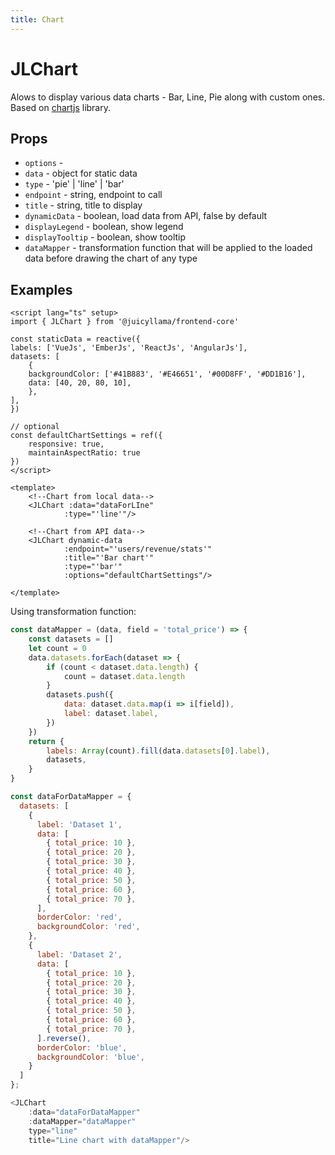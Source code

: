 ```yaml
---
title: Chart
---
```


# JLChart

Alows to display various data charts - Bar, Line, Pie along with custom ones.
Based on [chartjs](https://www.chartjs.org/) library.

## Props

- `options` -
- `data` - object for static data
- `type` - 'pie' | 'line' | 'bar'
- `endpoint` - string, endpoint to call
- `title` - string, title to display
- `dynamicData` - boolean, load data from API, false by default
- `displayLegend` - boolean, show legend
- `displayTooltip` - boolean, show tooltip
- `dataMapper` - transformation function that will be applied to the loaded data before drawing the chart of any type

## Examples

```vue
<script lang="ts" setup>
import { JLChart } from '@juicyllama/frontend-core'

const staticData = reactive({
labels: ['VueJs', 'EmberJs', 'ReactJs', 'AngularJs'],
datasets: [
    {
    backgroundColor: ['#41B883', '#E46651', '#00D8FF', '#DD1B16'],
    data: [40, 20, 80, 10],
    },
],
})

// optional
const defaultChartSettings = ref({
    responsive: true,
    maintainAspectRatio: true
})
</script>

<template>
    <!--Chart from local data-->
    <JLChart :data="dataForLIne"
            :type="'line'"/>

    <!--Chart from API data-->
    <JLChart dynamic-data
            :endpoint="'users/revenue/stats'"
            :title="'Bar chart'"
            :type="'bar'"
            :options="defaultChartSettings"/>

</template>
```

Using transformation function:

```js
const dataMapper = (data, field = 'total_price') => {
	const datasets = []
	let count = 0
	data.datasets.forEach(dataset => {
		if (count < dataset.data.length) {
			count = dataset.data.length
		}
		datasets.push({
			data: dataset.data.map(i => i[field]),
			label: dataset.label,
		})
	})
	return {
		labels: Array(count).fill(data.datasets[0].label),
		datasets,
	}
}

const dataForDataMapper = {
  datasets: [
    {
      label: 'Dataset 1',
      data: [
        { total_price: 10 },
        { total_price: 20 },
        { total_price: 30 },
        { total_price: 40 },
        { total_price: 50 },
        { total_price: 60 },
        { total_price: 70 },
      ],
      borderColor: 'red',
      backgroundColor: 'red',
    },
    {
      label: 'Dataset 2',
      data: [
        { total_price: 10 },
        { total_price: 20 },
        { total_price: 30 },
        { total_price: 40 },
        { total_price: 50 },
        { total_price: 60 },
        { total_price: 70 },
      ].reverse(),
      borderColor: 'blue',
      backgroundColor: 'blue',
    }
  ]
};

<JLChart
	:data="dataForDataMapper"
	:dataMapper="dataMapper"
	type="line"
	title="Line chart with dataMapper"/>
```
